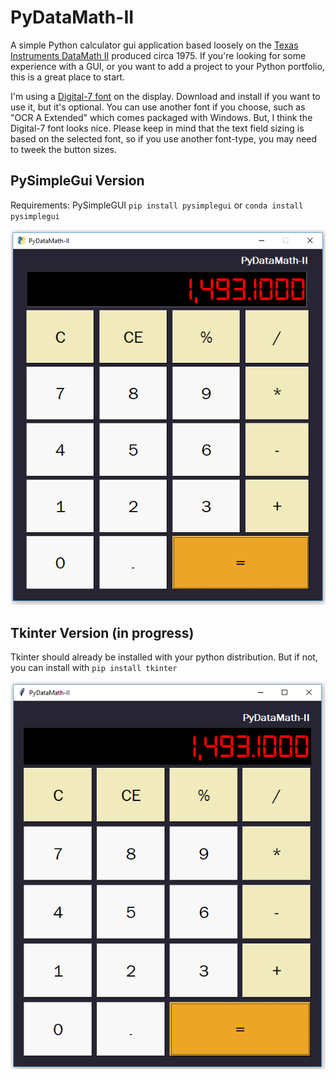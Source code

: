 # PyDataMath-II
A simple Python calculator gui application based loosely on the [Texas Instruments DataMath II](https://americanhistory.si.edu/collections/search/object/nmah_1364035) produced circa 1975. If you're looking for some experience with a GUI, or you want to add a project to your Python portfolio, this is a great place to start.

I'm using a [Digital-7 font](https://www.1001fonts.com/digital+clock-fonts.html) on the display. Download and install if you want to use it, but it's optional. You can use another font if you choose, such as "OCR A Extended" which comes packaged with Windows. But, I think the Digital-7 font looks nice. Please keep in mind that the text field sizing is based on the selected font, so if you use another font-type, you may need to tweek the button sizes.

## PySimpleGui Version
Requirements: PySimpleGUI `pip install pysimplegui` or `conda install pysimplegui`

![](sg_example.PNG)

## Tkinter Version (in progress)
Tkinter should already be installed with your python distribution. But if not, you can install with `pip install tkinter`

![](tk_example.PNG)
